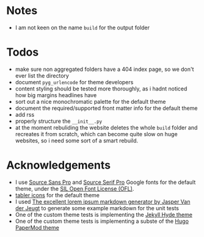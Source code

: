 # Notes
- I am not keen on the name `build` for the output folder

# Todos
- make sure non aggregated folders have a 404 index page, so we don't ever list the directory
- document `pyg_urlencode` for theme developers
- content styling should be tested more thoroughly, as i hadnt noticed how big margins headlines have
- sort out a nice monochromatic palette for the default theme
- document the required/supported front matter info for the default theme
- add rss
- properly structure the `__init__.py`
- at the moment rebuliding the website deletes the whole `build` folder and recreates it from scratch, which can become quite slow on huge websites, so i need some sort of a smart rebuild.

# Acknowledgements
- I use [Source Sans Pro](https://fonts.google.com/specimen/Source+Sans+Pro) and [Source Serif Pro](https://fonts.google.com/specimen/Source+Serif+Pro) Google fonts for the default theme, under the [SIL Open Font License (OFL)](https://scripts.sil.org/cms/scripts/page.php?site_id=nrsi&id=OFL).
- [tabler icons](https://tabler-icons.io/) for the default theme
- I used [The excellent lorem ipsum markdown generator by Jasper Van der Jeugt](https://jaspervdj.be/lorem-markdownum/) to generate some example markdown for the unit tests
- One of the custom theme tests is implementing the [Jekyll Hyde theme](https://github.com/poole/hyde)
- One of the custom theme tests is implementing a subste of the [Hugo PaperMod theme](https://github.com/adityatelange/hugo-PaperMod/)

